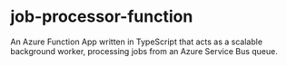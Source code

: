 # job-processor-function
An Azure Function App written in TypeScript that acts as a scalable background worker, processing jobs from an Azure Service Bus queue.
